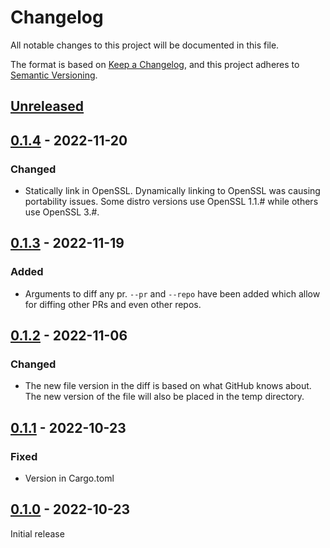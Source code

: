 # Changelog

All notable changes to this project will be documented in this file.

The format is based on [Keep a Changelog](https://keepachangelog.com/en/1.0.0/),
and this project adheres to [Semantic Versioning](https://semver.org/spec/v2.0.0.html).

## [Unreleased]

## [0.1.4] - 2022-11-20

### Changed

- Statically link in OpenSSL. Dynamically linking to OpenSSL was causing
  portability issues. Some distro versions use OpenSSL 1.1.# while others use
  OpenSSL 3.#.

## [0.1.3] - 2022-11-19

### Added

- Arguments to diff any pr. `--pr` and `--repo` have been added which allow for
  diffing other PRs and even other repos.

## [0.1.2] - 2022-11-06

### Changed

- The new file version in the diff is based on what GitHub knows about.  The new
  version of the file will also be placed in the temp directory.

## [0.1.1] - 2022-10-23

### Fixed

- Version in Cargo.toml

## [0.1.0] - 2022-10-23

Initial release

[unreleased]: https://github.com/olivierlacan/keep-a-changelog/compare/v0.1.4...HEAD
[0.1.4]: https://github.com/speedyleion/gh-difftool/releases/tag/v0.1.4
[0.1.3]: https://github.com/speedyleion/gh-difftool/releases/tag/v0.1.3
[0.1.2]: https://github.com/speedyleion/gh-difftool/releases/tag/v0.1.2
[0.1.1]: https://github.com/speedyleion/gh-difftool/releases/tag/v0.1.1
[0.1.0]: https://github.com/speedyleion/gh-difftool/releases/tag/v0.1.0
